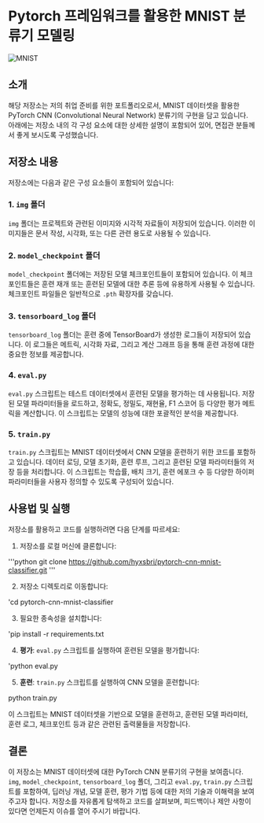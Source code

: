 # Pytorch 프레임워크를 활용한 MNIST 분류기 모델링

![MNIST](https://upload.wikimedia.org/wikipedia/commons/2/27/MnistExamples.png)

## 소개

해당 저장소는 저의 취업 준비를 위한 포트폴리오로서, MNIST 데이터셋을 활용한 PyTorch CNN (Convolutional Neural Network) 분류기의 구현을 담고 있습니다. 아래에는 저장소 내의 각 구성 요소에 대한 상세한 설명이 포함되어 있어, 면접관 분들께서 좋게 보시도록 구성했습니다.

## 저장소 내용

저장소에는 다음과 같은 구성 요소들이 포함되어 있습니다:

### 1. `img` 폴더

`img` 폴더는 프로젝트와 관련된 이미지와 시각적 자료들이 저장되어 있습니다. 이러한 이미지들은 문서 작성, 시각화, 또는 다른 관련 용도로 사용될 수 있습니다.

### 2. `model_checkpoint` 폴더

`model_checkpoint` 폴더에는 저장된 모델 체크포인트들이 포함되어 있습니다. 이 체크포인트들은 훈련 재개 또는 훈련된 모델에 대한 추론 등에 유용하게 사용될 수 있습니다. 체크포인트 파일들은 일반적으로 `.pth` 확장자를 갖습니다.

### 3. `tensorboard_log` 폴더

`tensorboard_log` 폴더는 훈련 중에 TensorBoard가 생성한 로그들이 저장되어 있습니다. 이 로그들은 메트릭, 시각화 자료, 그리고 계산 그래프 등을 통해 훈련 과정에 대한 중요한 정보를 제공합니다.

### 4. `eval.py`

`eval.py` 스크립트는 테스트 데이터셋에서 훈련된 모델을 평가하는 데 사용됩니다. 저장된 모델 파라미터들을 로드하고, 정확도, 정밀도, 재현율, F1 스코어 등 다양한 평가 메트릭을 계산합니다. 이 스크립트는 모델의 성능에 대한 포괄적인 분석을 제공합니다.

### 5. `train.py`

`train.py` 스크립트는 MNIST 데이터셋에서 CNN 모델을 훈련하기 위한 코드를 포함하고 있습니다. 데이터 로딩, 모델 초기화, 훈련 루프, 그리고 훈련된 모델 파라미터들의 저장 등을 처리합니다. 이 스크립트는 학습률, 배치 크기, 훈련 에포크 수 등 다양한 하이퍼파라미터들을 사용자 정의할 수 있도록 구성되어 있습니다.

## 사용법 및 실행

저장소를 활용하고 코드를 실행하려면 다음 단계를 따르세요:

1. 저장소를 로컬 머신에 클론합니다:

'''python
git clone https://github.com/hyxsbri/pytorch-cnn-mnist-classifier.git
'''

2. 저장소 디렉토리로 이동합니다:

'cd pytorch-cnn-mnist-classifier


3. 필요한 종속성을 설치합니다:

'pip install -r requirements.txt

4. **평가**: `eval.py` 스크립트를 실행하여 훈련된 모델을 평가합니다:

'python eval.py


5. **훈련**: `train.py` 스크립트를 실행하여 CNN 모델을 훈련합니다:

python train.py


이 스크립트는 MNIST 데이터셋을 기반으로 모델을 훈련하고, 훈련된 모델 파라미터, 훈련 로그, 체크포인트 등과 같은 관련된 출력물들을 저장합니다.

## 결론

이 저장소는 MNIST 데이터셋에 대한 PyTorch CNN 분류기의 구현을 보여줍니다. `img`, `model_checkpoint`, `tensorboard_log` 폴더, 그리고 `eval.py`, `train.py` 스크립트를 포함하여, 딥러닝 개념, 모델 훈련, 평가 기법 등에 대한 저의 기술과 이해력을 보여주고자 합니다. 저장소를 자유롭게 탐색하고 코드를 살펴보며, 피드백이나 제안 사항이 있다면 언제든지 이슈를 열어 주시기 바랍니다.
